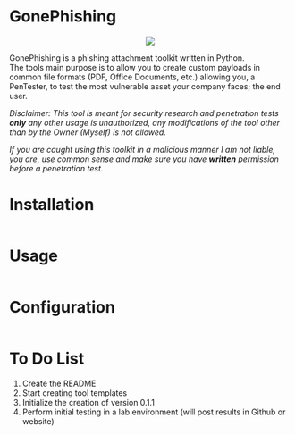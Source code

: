 # GonePhishing
<p align="center">
  <img src="https://user-images.githubusercontent.com/86894087/164344081-93a18fc9-0ed7-4cf9-8ab3-586f168a2a43.png">
</p>

GonePhishing is a phishing attachment toolkit written in Python.  
The tools main purpose is to allow you to create custom payloads in common file formats (PDF, Office Documents, etc.) allowing you, a PenTester, to test the most vulnerable asset your company faces; the end user.

*Disclaimer: This tool is meant for security research and penetration tests **only** any other usage is unauthorized, any modifications of the tool other than by the Owner (Myself) is not allowed.*

*If you are caught using this toolkit in a malicious manner I am not liable, you are, use common sense and make sure you have **written** permission before a penetration test.* 

# Installation
```

```
# Usage
```

```
# Configuration
```

```
# To Do List
1. Create the README
2. Start creating tool templates
3. Initialize the creation of version 0.1.1
4. Perform initial testing in a lab environment (will post results in Github or website)
